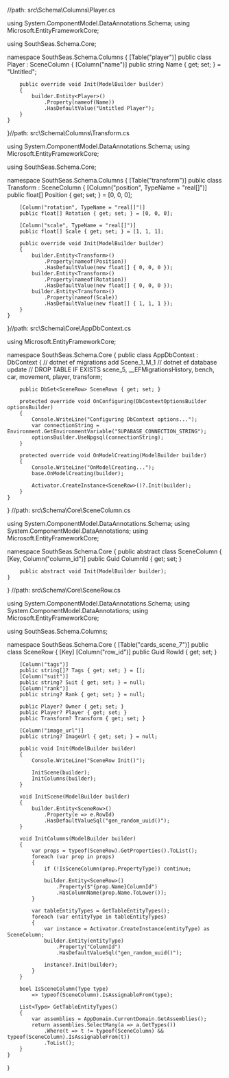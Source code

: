 //path: src\Schema\Columns\Player.cs

using System.ComponentModel.DataAnnotations.Schema;
using Microsoft.EntityFrameworkCore;

using SouthSeas.Schema.Core;

namespace SouthSeas.Schema.Columns
{
    [Table("player")]
    public class Player : SceneColumn
    {
        [Column("name")]
        public string Name { get; set; } = "Untitled";

        public override void Init(ModelBuilder builder)
        {
            builder.Entity<Player>()
                .Property(nameof(Name))
                .HasDefaultValue("Untitled Player");
        }
    }
}//path: src\Schema\Columns\Transform.cs

using System.ComponentModel.DataAnnotations.Schema;
using Microsoft.EntityFrameworkCore;

using SouthSeas.Schema.Core;

namespace SouthSeas.Schema.Columns
{
    [Table("transform")]
    public class Transform : SceneColumn
    {
        [Column("position", TypeName = "real[]")]
        public float[] Position { get; set; } = [0, 0, 0];

        [Column("rotation", TypeName = "real[]")]
        public float[] Rotation { get; set; } = [0, 0, 0];

        [Column("scale", TypeName = "real[]")]
        public float[] Scale { get; set; } = [1, 1, 1];

        public override void Init(ModelBuilder builder)
        {
            builder.Entity<Transform>()
                .Property(nameof(Position))
                .HasDefaultValue(new float[] { 0, 0, 0 });
            builder.Entity<Transform>()
                .Property(nameof(Rotation))
                .HasDefaultValue(new float[] { 0, 0, 0 });
            builder.Entity<Transform>()
                .Property(nameof(Scale))
                .HasDefaultValue(new float[] { 1, 1, 1 });
        }
    }
}//path: src\Schema\Core\AppDbContext.cs

using Microsoft.EntityFrameworkCore;

namespace SouthSeas.Schema.Core
{
    public class AppDbContext : DbContext
    {
        // dotnet ef migrations add Scene_1_M_1
        // dotnet ef database update
        // DROP TABLE IF EXISTS scene_5, __EFMigrationsHistory, bench, car, movement, player, transform;

        public DbSet<SceneRow> SceneRows { get; set; }

        protected override void OnConfiguring(DbContextOptionsBuilder optionsBuilder)
        {
            Console.WriteLine("Configuring DbContext options...");
            var connectionString = Environment.GetEnvironmentVariable("SUPABASE_CONNECTION_STRING");
            optionsBuilder.UseNpgsql(connectionString);
        }

        protected override void OnModelCreating(ModelBuilder builder)
        {
            Console.WriteLine("OnModelCreating...");
            base.OnModelCreating(builder);

            Activator.CreateInstance<SceneRow>()?.Init(builder);
        }
    }
}
//path: src\Schema\Core\SceneColumn.cs

using System.ComponentModel.DataAnnotations.Schema;
using System.ComponentModel.DataAnnotations;
using Microsoft.EntityFrameworkCore;

namespace SouthSeas.Schema.Core
{
    public abstract class SceneColumn
    {
        [Key, Column("column_id")]
        public Guid ColumnId { get; set; }

        public abstract void Init(ModelBuilder builder);
    }
}
//path: src\Schema\Core\SceneRow.cs

using System.ComponentModel.DataAnnotations.Schema;
using System.ComponentModel.DataAnnotations;
using Microsoft.EntityFrameworkCore;

using SouthSeas.Schema.Columns;

namespace SouthSeas.Schema.Core
{
    [Table("cards_scene_7")]
    public class SceneRow
    {
        [Key]
        [Column("row_id")]
        public Guid RowId { get; set; }

        [Column("tags")]
        public string[]? Tags { get; set; } = [];
        [Column("suit")]
        public string? Suit { get; set; } = null;
        [Column("rank")]
        public string? Rank { get; set; } = null;

        public Player? Owner { get; set; }
        public Player? Player { get; set; }
        public Transform? Transform { get; set; }

        [Column("image_url")]
        public string? ImageUrl { get; set; } = null;

        public void Init(ModelBuilder builder)
        {
            Console.WriteLine("SceneRow Init()");

            InitScene(builder);
            InitColumns(builder);
        }

        void InitScene(ModelBuilder builder)
        {
            builder.Entity<SceneRow>()
                .Property(e => e.RowId)
                .HasDefaultValueSql("gen_random_uuid()");
        }

        void InitColumns(ModelBuilder builder)
        {
            var props = typeof(SceneRow).GetProperties().ToList();
            foreach (var prop in props)
            {
                if (!IsSceneColumn(prop.PropertyType)) continue;

                builder.Entity<SceneRow>()
                    .Property($"{prop.Name}ColumnId")
                    .HasColumnName(prop.Name.ToLower());
            }

            var tableEntityTypes = GetTableEntityTypes();
            foreach (var entityType in tableEntityTypes)
            {
                var instance = Activator.CreateInstance(entityType) as SceneColumn;
                builder.Entity(entityType)
                    .Property("ColumnId")
                    .HasDefaultValueSql("gen_random_uuid()");

                instance?.Init(builder);
            }
        }

        bool IsSceneColumn(Type type)
            => typeof(SceneColumn).IsAssignableFrom(type);

        List<Type> GetTableEntityTypes()
        {
            var assemblies = AppDomain.CurrentDomain.GetAssemblies();
            return assemblies.SelectMany(a => a.GetTypes())
                .Where(t => t != typeof(SceneColumn) && typeof(SceneColumn).IsAssignableFrom(t))
                .ToList();
        }
    }
}

